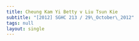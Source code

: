 ```yaml
---
title: Cheung Kam Yi Betty v Liu Tsun Kie
subtitle: "[2012] SGHC 213 / 29\_October\_2012"
tags: null
layout: single
---
```


